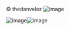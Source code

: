© thedanvelez 
![image](https://github.com/user-attachments/assets/678fd5a1-898b-40b5-afb0-4064714cca49)

![image](https://github.com/user-attachments/assets/9ee7769d-a194-49b6-8166-1a88de223099)![image](https://github.com/user-attachments/assets/d89c2f5b-276d-449b-9544-be49fd12db03)


